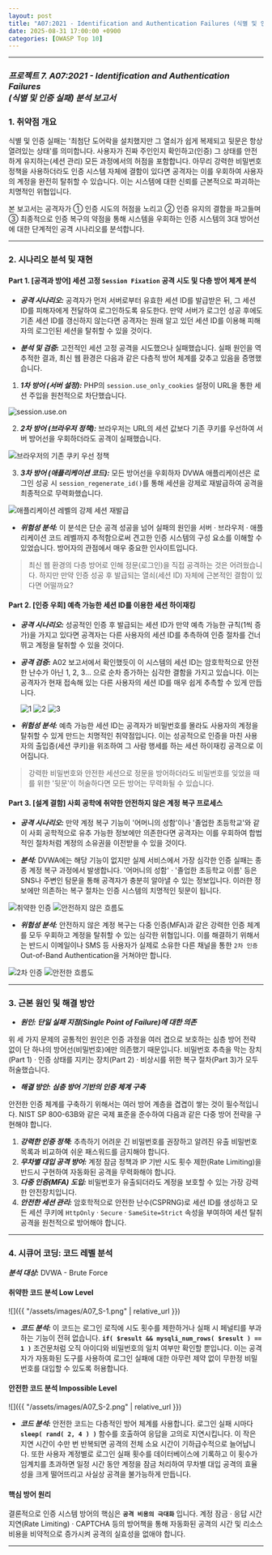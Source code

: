 ```yaml
---
layout: post
title: "A07:2021 - Identification and Authentication Failures (식별 및 인증 실패) 분석 보고서"
date: 2025-08-31 17:00:00 +0900
categories: [OWASP Top 10]
---
```

---

### ***프로젝트 7. A07:2021 - Identification and Authentication Failures <br> (식별 및 인증 실패) 분석 보고서***

### 1. 취약점 개요

   식별 및 인증 실패는 '최첨단 도어락을 설치했지만 그 열쇠가 쉽게 복제되고 뒷문은 항상 열려있는 상태'를 의미합니다. 사용자가 진짜 주인인지 확인하고(인증) 그 상태를 안전하게 유지하는(세션 관리) 모든 과정에서의 허점을 포함합니다. 아무리 강력한 비밀번호 정책을 사용하더라도 인증 시스템 자체에 결함이 있다면 공격자는 이를 우회하여 사용자의 계정을 완전히 탈취할 수 있습니다. 이는 시스템에 대한 신뢰를 근본적으로 파괴하는 치명적인 위협입니다.

   본 보고서는 공격자가 ① 인증 시도의 허점을 노리고 ② 인증 유지의 결함을 파고들며 ③ 최종적으로 인증 복구의 약점을 통해 시스템을 우회하는 인증 시스템의 3대 방어선에 대한 단계적인 공격 시나리오를 분석합니다.

---

### 2. 시나리오 분석 및 재현

#### Part 1. [공격과 방어] 세션 고정 `Session Fixation` 공격 시도 및 다층 방어 체계 분석

*   ***공격 시나리오:***
   공격자가 먼저 서버로부터 유효한 세션 ID를 발급받은 뒤, 그 세션 ID를 피해자에게 전달하여 로그인하도록 유도한다. 만약 서버가 로그인 성공 후에도 기존 세션 ID를 갱신하지 않는다면 공격자는 원래 알고 있던 세션 ID를 이용해 피해자의 로그인된 세션을 탈취할 수 있을 것이다.

*   ***분석 및 검증:***
   고전적인 세션 고정 공격을 시도했으나 실패했습니다. 실패 원인을 역추적한 결과, 최신 웹 환경은 다음과 같은 다층적 방어 체계를 갖추고 있음을 증명했습니다.

   1.  ***1차 방어 (서버 설정):*** PHP의 `session.use_only_cookies` 설정이 URL을 통한 세션 주입을 원천적으로 차단했습니다.

   ![session.use.on](/assets/images/A07_P1-1.png)

   2.  ***2차 방어 (브라우저 정책):*** 브라우저는 URL의 세션 값보다 기존 쿠키를 우선하여 서버 방어선을 우회하더라도 공격이 실패했습니다.

   ![브라우저의 기존 쿠키 우선 정책](/assets/images/A07_P1-4.png)

   3.  ***3차 방어 (애플리케이션 코드):*** 모든 방어선을 우회하자 DVWA 애플리케이션은 로그인 성공 시 `session_regenerate_id()`를 통해 세션을 강제로 재발급하여 공격을 최종적으로 무력화했습니다.

   ![애플리케이션 레벨의 강제 세션 재발급](/assets/images/A07_P1-3.png)

*   ***위험성 분석:***
   이 분석은 단순 공격 성공을 넘어 실패의 원인을 서버 · 브라우저 · 애플리케이션 코드 레벨까지 추적함으로써 견고한 인증 시스템의 구성 요소를 이해할 수 있었습니다. 방어자의 관점에서 매우 중요한 인사이트입니다.

>   최신 웹 환경의 다층 방어로 인해 정문(로그인)을 직접 공격하는 것은 어려웠습니다. 하지만 만약 인증 성공 후 발급되는 열쇠(세션 ID) 자체에 근본적인 결함이 있다면 어떨까요?

#### Part 2. [인증 우회] 예측 가능한 세션 ID를 이용한 세션 하이재킹

*   ***공격 시나리오:***
   성공적인 인증 후 발급되는 세션 ID가 만약 예측 가능한 규칙(1씩 증가)을 가지고 있다면 공격자는 다른 사용자의 세션 ID를 추측하여 인증 절차를 건너뛰고 계정을 탈취할 수 있을 것이다.

*   ***공격 검증:***
   A02 보고서에서 확인했듯이 이 시스템의 세션 ID는 암호학적으로 안전한 난수가 아닌 1, 2, 3... 으로 순차 증가하는 심각한 결함을 가지고 있습니다. 이는 공격자가 현재 접속해 있는 다른 사용자의 세션 ID를 매우 쉽게 추측할 수 있게 만듭니다.

    ![1](/assets/images/A02_P1-1.png)
    ![2](/assets/images/A02_P1-2.png)
    ![3](/assets/images/A02_P1-3.png)

*   ***위험성 분석:***
   예측 가능한 세션 ID는 공격자가 비밀번호를 몰라도 사용자의 계정을 탈취할 수 있게 만드는 치명적인 취약점입니다. 이는 성공적으로 인증을 마친 사용자의 출입증(세션 쿠키)을 위조하여 그 사람 행세를 하는 세션 하이재킹 공격으로 이어집니다.

>  강력한 비밀번호와 안전한 세션으로 정문을 방어하더라도 비밀번호를 잊었을 때를 위한 '뒷문'이 허술하다면 모든 방어는 무력화될 수 있습니다.

#### Part 3. [설계 결함] 사회 공학에 취약한 안전하지 않은 계정 복구 프로세스

*   ***공격 시나리오:***
   만약 계정 복구 기능이 '어머니의 성함'이나 '졸업한 초등학교'와 같이 사회 공학적으로 유추 가능한 정보에만 의존한다면 공격자는 이를 우회하여 합법적인 절차처럼 계정의 소유권을 이전받을 수 있을 것이다.

*   ***분석:***
   DVWA에는 해당 기능이 없지만 실제 서비스에서 가장 심각한 인증 실패는 종종 계정 복구 과정에서 발생합니다. '어머니의 성함' · '졸업한 초등학교 이름' 등은 SNS나 주변인 탐문을 통해 공격자가 충분히 알아낼 수 있는 정보입니다. 이러한 정보에만 의존하는 복구 절차는 인증 시스템의 치명적인 뒷문이 됩니다.

   ![취약한 인증](/assets/images/A07_P3-1.png)
   ![안전하지 않은 흐름도](/assets/images/A07_P3-3.png)


*   ***위험성 분석:***
   안전하지 않은 계정 복구는 다중 인증(MFA)과 같은 강력한 인증 체계를 모두 우회하고 계정을 탈취할 수 있는 심각한 위협입니다. 이를 해결하기 위해서는 반드시 이메일이나 SMS 등 사용자가 실제로 소유한 다른 채널을 통한 `2차 인증`Out-of-Band Authentication을 거쳐야만 합니다.

   ![2차 인증](/assets/images/A07_P3-2.png)
   ![안전한 흐름도](/assets/images/A07_P3-4.png)

---

### 3. 근본 원인 및 해결 방안

*   ***원인: 단일 실패 지점(Single Point of Failure)에 대한 의존***

   위 세 가지 문제의 공통적인 원인은 인증 과정을 여러 겹으로 보호하는 심층 방어 전략 없이 단 하나의 방어선(비밀번호)에만 의존했기 때문입니다. 비밀번호 추측을 막는 장치(Part 1) · 인증 상태를 지키는 장치(Part 2) · 비상시를 위한 복구 절차(Part 3)가 모두 허술했습니다.

*   ***해결 방안: 심층 방어 기반의 인증 체계 구축***

   안전한 인증 체계를 구축하기 위해서는 여러 방어 계층을 겹겹이 쌓는 것이 필수적입니다. NIST SP 800-63B와 같은 국제 표준을 준수하여 다음과 같은 다중 방어 전략을 구현해야 합니다.

   1.  ***강력한 인증 정책:*** 추측하기 어려운 긴 비밀번호를 권장하고 알려진 유출 비밀번호 목록과 비교하여 쉬운 패스워드를 금지해야 합니다.
   2.  ***무차별 대입 공격 방어:*** 계정 잠금 정책과 IP 기반 시도 횟수 제한(Rate Limiting)을 반드시 구현하여 자동화된 공격을 무력화해야 합니다.
   3.  ***다중 인증(MFA) 도입:*** 비밀번호가 유출되더라도 계정을 보호할 수 있는 가장 강력한 안전장치입니다.
   4.  ***안전한 세션 관리:*** 암호학적으로 안전한 난수(CSPRNG)로 세션 ID를 생성하고 모든 세션 쿠키에 `HttpOnly` · `Secure` · `SameSite=Strict` 속성을 부여하여 세션 탈취 공격을 원천적으로 방어해야 합니다.

---

### 4. 시큐어 코딩: 코드 레벨 분석

***분석 대상:*** DVWA - Brute Force

#### 취약한 코드 분석 Low Level

   ![]({{ "/assets/images/A07_S-1.png" | relative_url }})   

   *   ***코드 분석:*** 이 코드는 로그인 로직에 시도 횟수를 제한하거나 실패 시 페널티를 부과하는 기능이 전혀 없습니다. **`if( $result && mysqli_num_rows( $result ) == 1 )`** 조건문처럼 오직 아이디와 비밀번호의 일치 여부만 확인할 뿐입니다. 이는 공격자가 자동화된 도구를 사용하여 로그인 실패에 대한 아무런 제약 없이 무한정 비밀번호를 대입할 수 있도록 허용합니다.

#### 안전한 코드 분석 Impossible Level

   ![]({{ "/assets/images/A07_S-2.png" | relative_url }})  

   *   ***코드 분석:*** 안전한 코드는 다층적인 방어 체계를 사용합니다. 로그인 실패 시마다 **`sleep( rand( 2, 4 ) )`** 함수를 호출하여 응답을 고의로 지연시킵니다. 이 작은 지연 시간이 수만 번 반복되면 공격의 전체 소요 시간이 기하급수적으로 늘어납니다. 또한 사용자 계정별로 로그인 실패 횟수를 데이터베이스에 기록하고 이 횟수가 임계치를 초과하면 일정 시간 동안 계정을 잠금 처리하여 무차별 대입 공격의 효율성을 크게 떨어뜨리고 사실상 공격을 불가능하게 만듭니다.

#### 핵심 방어 원리

   결론적으로 인증 시스템 방어의 핵심은 **`공격 비용의 극대화`** 입니다. 계정 잠금 · 응답 시간 지연(Rate Limiting) · CAPTCHA 등의 방어책을 통해 자동화된 공격의 시간 및 리소스 비용을 비약적으로 증가시켜 공격의 실효성을 없애야 합니다.

<hr class="short-rule">
